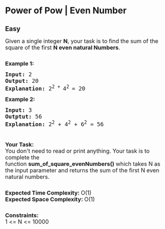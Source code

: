 # Power of Pow | Even Number
## Easy
<div class="problems_problem_content__Xm_eO"><p><span style="font-size:18px">Given a single integer <strong>N</strong>, your task is to find the sum of the square of the first <strong>N even natural Numbers</strong>.</span><br>
&nbsp;</p>

<p><span style="font-size:18px"><strong>Example 1:</strong></span></p>

<pre><span style="font-size:18px"><strong>Input: </strong>2
<strong>Output: </strong>20
<strong>Explanation: </strong>2<sup>2 + </sup>4<sup>2 </sup>= 20</span>
</pre>

<p><span style="font-size:18px"><strong>Example 2:&nbsp;</strong></span></p>

<pre><span style="font-size:18px"><strong>Input: </strong>3
<strong>Outptut: </strong>56
<strong>Explanation: </strong>2<sup>2</sup>&nbsp;+ 4<sup>2</sup>&nbsp;+ 6<sup>2</sup>&nbsp;= 56</span>
</pre>

<p>&nbsp;</p>

<p><span style="font-size:18px"><strong>Your Task:</strong><br>
You don't need to read or print anything. Your task is to complete the function&nbsp;<strong>sum_of_square_evenNumbers()</strong>&nbsp;which takes N as the input parameter and returns the sum of the first N even natural numbers.</span><br>
&nbsp;</p>

<p><span style="font-size:18px"><strong>Expected Time Complexity:&nbsp;</strong>O(1)<br>
<strong>Expected Space Complexity:&nbsp;</strong>O(1)</span><br>
&nbsp;</p>

<p><span style="font-size:18px"><strong>Constraints:</strong><br>
1 &lt;= N &lt;= 10000</span></p>
</div>